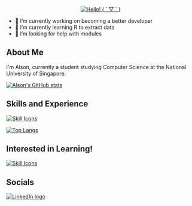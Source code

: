 <div align="center">
    <p>
        <a href="https://git.io/typing-svg">
            <img src="https://readme-typing-svg.demolab.com/?font=Fira+Code&size=30&pause=100&center=true&vCenter=true&width=435&lines=Hello!%20(%20%C2%B4%20%E2%96%BD%20`%20)" alt="Hello! ( ´ ▽ ` )">
        </a>
    </p>
</div>

- 🔭 I’m currently working on becoming a better developer
- 🌱 I’m currently learning R to extract data
- 🤔 I’m looking for help with modules

## About Me

I'm Alson, currently a student studying Computer Science at the National University of Singapore.

[![Alson's GitHub stats](https://github-readme-stats.vercel.app/api?username=alson001&show_icons=true&theme=light)](https://github.com/anuraghazra/github-readme-stats)

## Skills and Experience

[![Skill Icons](https://skillicons.dev/icons?i=html,css,js,bootstrap,jquery,java,py,cs,nodejs,dotnet,mysql,github,postman,regex,visualstudio,vscode,&perline=9&center=true&theme=light)](https://skillicons.dev/)

[![Top Langs](https://github-readme-stats.vercel.app/api/top-langs/?username=alson001&theme=light)](https://github.com/anuraghazra/github-readme-stats)

## Interested in Learning!

[![Skill Icons](https://skillicons.dev/icons?i=cpp,react,ts,aws&perline=10&center=true&theme=light)](https://skillicons.dev/)

## Socials

[![LinkedIn logo](https://img.shields.io/badge/Alson%20Ang-%230077B5.svg?style=for-the-badge&logo=linkedin&logoColor=white)](https://www.linkedin.com/in/alson-ang-15958b200/)
